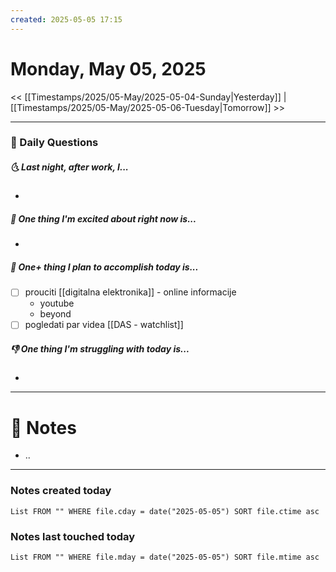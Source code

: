 ```yaml
---
created: 2025-05-05 17:15
---
```

# Monday, May 05, 2025

<< [[Timestamps/2025/05-May/2025-05-04-Sunday|Yesterday]] | [[Timestamps/2025/05-May/2025-05-06-Tuesday|Tomorrow]] >>

---
### 📅 Daily Questions
##### 🌜 Last night, after work, I...
- 

##### 🙌 One thing I'm excited about right now is...
- 

##### 🚀 One+ thing I plan to accomplish today is...
- [ ] prouciti [[digitalna elektronika]] - online informacije
	- youtube
	- beyond
- [ ] pogledati par videa [[DAS - watchlist]]

##### 👎 One thing I'm struggling with today is...
- 

---
# 📝 Notes
- ..

---
### Notes created today
```dataview
List FROM "" WHERE file.cday = date("2025-05-05") SORT file.ctime asc
```

### Notes last touched today
```dataview
List FROM "" WHERE file.mday = date("2025-05-05") SORT file.mtime asc
```